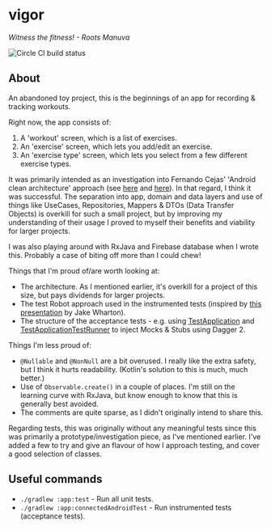 # vigor
*Witness the fitness! - Roots Manuva*

![Circle CI build status](https://circleci.com/gh/vaughandroid/vigor.svg?style=shield&circle-token=e50d61fd1a517f18fab4ea19f2813726e6f4752a)

## About

An abandoned toy project, this is the beginnings of an app for recording & tracking workouts.

Right now, the app consists of:
1. A 'workout' screen, which is a list of exercises. 
2. An 'exercise' screen, which lets you add/edit an exercise.
3. An 'exercise type' screen, which lets you select from a few different exercise types. 

It was primarily intended as an investigation into Fernando Cejas' 'Android clean architecture' approach (see [here](http://fernandocejas.com/2014/09/03/architecting-android-the-clean-way/) and [here](http://fernandocejas.com/2015/07/18/architecting-android-the-evolution/)). In that regard, I think it was successful. The separation into app, domain and data layers and use of things like UseCases, Repositories, Mappers & DTOs (Data Transfer Objects) is overkill for such a small project, but by improving my understanding of their usage I proved to myself their benefits and viability for larger projects.  

I was also playing around with RxJava and Firebase database when I wrote this. Probably a case of biting off more than I could chew!

Things that I'm proud of/are worth looking at:
* The architecture. As I mentioned earlier, it's overkill for a project of this size, but pays dividends for larger projects.
* The test Robot approach used in the instrumented tests (inspired by [this presentation](https://realm.io/news/kau-jake-wharton-testing-robots/) by Jake Wharton).
* The structure of the acceptance tests - e.g. using [TestApplication](https://github.com/vaughandroid/vigor/blob/dev/app/src/androidTest/java/vaughandroid/vigor/TestApplication.java) and [TestApplicationTestRunner](https://github.com/vaughandroid/vigor/blob/dev/app/src/androidTest/java/vaughandroid/vigor/TestApplicationTestRunner.java) to inject Mocks & Stubs using Dagger 2.
 
Things I'm less proud of:
* `@Nullable` and `@NonNull` are a bit overused. I really like the extra safety, but I think it hurts readability. (Kotlin's solution to this is much, much better.)
* Use of `Observable.create()` in a couple of places. I'm still on the learning curve with RxJava, but know enough to know that this is generally best avoided.
* The comments are quite sparse, as I didn't originally intend to share this.

Regarding tests, this was originally without any meaningful tests since this was primarily a prototype/investigation piece, as I've mentioned earlier. I've added a few to try and give an flavour of how I approach testing, and cover a good selection of classes. 

## Useful commands

* `./gradlew :app:test` - Run all unit tests.
* `./gradlew :app:connectedAndroidTest` - Run instrumented tests (acceptance tests).  
